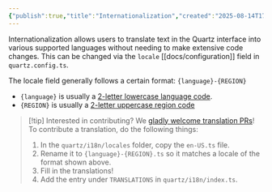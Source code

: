 ```yaml
---
{"publish":true,"title":"Internationalization","created":"2025-08-14T17:29:12.157+02:00","modified":"2025-08-14T17:29:12.157+02:00","cssclasses":""}
---
```



Internationalization allows users to translate text in the Quartz interface into various supported languages without needing to make extensive code changes. This can be changed via the `locale` [[docs/configuration]] field in `quartz.config.ts`.

The locale field generally follows a certain format: `{language}-{REGION}`

- `{language}` is usually a [2-letter lowercase language code](https://en.wikipedia.org/wiki/List_of_ISO_639_language_codes).
- `{REGION}` is usually a [2-letter uppercase region code](https://en.wikipedia.org/wiki/ISO_3166-1_alpha-2)

> [!tip] Interested in contributing?
> We [gladly welcome translation PRs](https://github.com/jackyzha0/quartz/tree/v4/quartz/i18n/locales)! To contribute a translation, do the following things:
>
> 1. In the `quartz/i18n/locales` folder, copy the `en-US.ts` file.
> 2. Rename it to `{language}-{REGION}.ts` so it matches a locale of the format shown above.
> 3. Fill in the translations!
> 4. Add the entry under `TRANSLATIONS` in `quartz/i18n/index.ts`.
